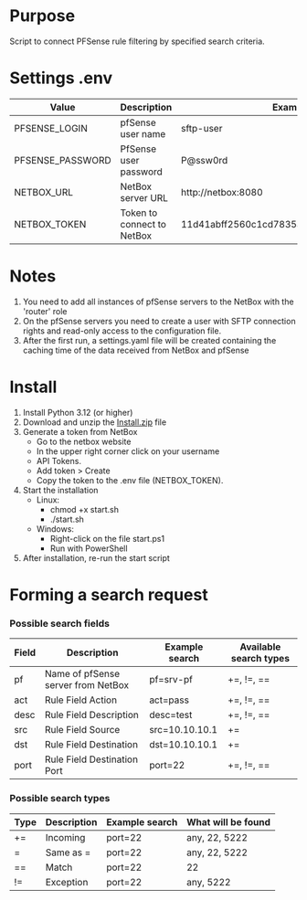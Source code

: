 # Purpose
Script to connect PFSense rule filtering by specified search criteria.

# Settings .env
| Value            | Description                | Example                                  |
|------------------|----------------------------|------------------------------------------|
| PFSENSE_LOGIN    | pfSense user name          | sftp-user                                |
| PFSENSE_PASSWORD | PfSense user password      | P@ssw0rd                                 |
| NETBOX_URL       | NetBox server URL          | http://netbox:8080                       |
| NETBOX_TOKEN     | Token to connect to NetBox | 11d41abff2560c1cd7835a294c8284dfcaa62c72 |


# Notes
1. You need to add all instances of pfSense servers to the NetBox with the 'router' role
2. Оn the pfSense servers you need to create a user with SFTP connection rights and read-only access to the configuration file.
3. After the first run, a settings.yaml file will be created containing the caching time of the data received from NetBox and pfSense

# Install
1. Install Python 3.12 (or higher)
2. Download and unzip the [Install.zip](https://github.com/Reydan46/RulesTrackerPF/releases/download/Install/Install.zip) file
3. Generate a token from NetBox
    * Go to the netbox website
    * In the upper right corner click on your username
    * API Tokens.
    * Add token > Create
    * Copy the token to the .env file (NETBOX_TOKEN).
4. Start the installation
    * Linux:
      * chmod +x start.sh
      * ./start.sh
    * Windows:
      * Right-click on the file start.ps1
      * Run with PowerShell
5. After installation, re-run the start script

# Forming a search request
### Possible search fields
| Field | Description                        | Example search | Available search types |
|-------|------------------------------------|----------------|------------------------|
| pf    | Name of pfSense server from NetBox | pf=srv-pf      | +=, !=, ==             |
| act   | Rule Field  Action                 | act=pass       | +=, !=, ==             |
| desc  | Rule Field  Description            | desc=test      | +=, !=, ==             |
| src   | Rule Field  Source                 | src=10.10.10.1 | +=                     |
| dst   | Rule Field  Destination            | dst=10.10.10.1 | +=                     |
| port  | Rule Field  Destination Port       | port=22        | +=, !=, ==             |
### Possible search types
| Type | Description | Example search | What will be found |
|------|-------------|----------------|--------------------|
| +=   | Incoming    | port=22        | any, 22, 5222      |
| =    | Same as =   | port=22        | any, 22, 5222      |
| ==   | Match       | port=22        | 22                 |
| !=   | Exception   | port=22        | any, 5222          |
